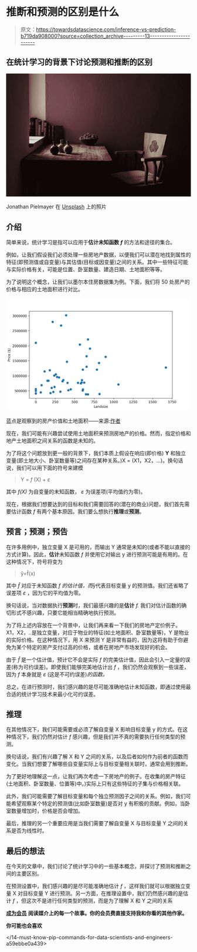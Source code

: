 # 推断和预测的区别是什么

> 原文：<https://towardsdatascience.com/inference-vs-prediction-b719da908000?source=collection_archive---------13----------------------->

## 在统计学习的背景下讨论预测和推断的区别

![](img/af92da5373ee66733873616802014d9b.png)

Jonathan Pielmayer 在 [Unsplash](https://unsplash.com/s/photos/table?utm_source=unsplash&utm_medium=referral&utm_content=creditCopyText) 上的照片

## 介绍

简单来说，统计学习是指可以应用于**估计未知函数** ***f*** 的方法和途径的集合。

例如，让我们假设我们必须处理一些房地产数据，以便我们可以潜在地找到属性的特征(即预测值或自变量)与其估值(目标或因变量)之间的关系。其中一些特征可能与实际价格有关，可能是位置、卧室数量、建造日期、土地面积等等。

为了说明这个概念，让我们以墨尔本住房数据集为例。下面，我们将 50 处房产的价格与相应的土地面积进行对比。

![](img/dcbd780e439a6aa6a16d38fe7bee5468.png)

蓝点是观察到的房产价值和土地面积——来源:[作者](https://gmyrianthous.medium.com/)

现在，我们可能有兴趣尝试使用土地面积来预测房地产的价格。然而，指定价格和地产土地面积之间关系的函数是未知的。

为了将这个问题放到更一般的背景下，我们本质上假设在响应(即价格) **Y** 和独立变量(即土地大小、卧室数量等)之间存在某种关系。)X = (X1，X2，…)。换句话说，我们可以用下面的符号来建模

> Y = *f* (X) + *ε*

其中 *f(X)* 为自变量的未知函数， *ε* 为误差项(平均值约为零)。

现在，根据我们想要达到的目标和我们需要回答的(潜在的商业)问题，我们首先需要估计函数 *f* 有两个基本原因。我们要么想执行**推理**或**预测**。

## 预言；预测；预告

在许多用例中，独立变量 X 是可用的，而输出 Y 通常是未知的(或者不能以直接的方式计算)。因此，**估计**未知函数 *f* 并使用它对输出 y 进行预测可能是有用的。在这种情况下，符号将变为

> ŷ=f̂(x)

其中 *f̂* 对应于未知函数 *f 的估计值，而*ŷ代表目标变量 y 的预测值。我们还省略了误差项 *ε* ，因为它的平均值为零。

换句话说，当对数据执行**预测**时，我们最感兴趣的是**估计** *f.* 我们对估计函数的确切形式不感兴趣，只要它能相当精确地执行预测。

为了将上述内容放在一个背景中，让我们再来看一下我们的房地产定价例子。X1，X2，..是独立变量，对应于物业的特征(如土地面积、卧室数量等)，Y 是物业的实际价格。在这种情况下，用 X 来预测 Y 是非常有益的，因为这将有助于你避免为某个特定的房产支付过高的价格，或者在房地产市场发现好的机会。

由于 *f̂* 是一个估计值，预计它不会是实际 *f* 的完美估计值，因此会引入一定量的误差(称为可约误差)。即使我们能够完美地估计出 *f* ，我们仍然会观察到一些误差，因为 *f* 本身就是 *ε* (这是不可约误差)*的函数。*

总之，在进行预测时，我们感兴趣的是尽可能准确地估计未知函数，即通过使用最合适的统计学习技术来最小化可约误差。

## 推理

在其他情况下，我们可能需要或必须了解自变量 X 影响目标变量 y 的方式。在这种情况下，我们仍然对估计 *f* 感兴趣，但是我们并不真的需要执行任何类型的预测。

换句话说，我们有兴趣了解 X 和 Y 之间的关系，以及后者如何作为前者的函数而变化。当我们想要了解哪些自变量实际上与目标变量相关联时，通常会用到推断。

为了更好地理解这一点，让我们再次考虑一下房地产的例子。在收集的房产特征(土地面积、卧室数量、位置等)中。)实际上只有这些特征的子集与价格相关联。

此外，我们可能需要了解目标变量和每个独立预测因子之间的关系。例如，我们可能希望观察某个特定的预测值(比如卧室数量)是否对 y 有积极的贡献。例如，当卧室数量增加时，价格是否会增加。

最后，推理的另一个重要应用是当我们需要了解自变量 X 与目标变量 Y 之间的关系是否为线性时。

## 最后的想法

在今天的文章中，我们讨论了统计学习中的一些基本概念，并探讨了预测和推断之间的主要区别。

在预测设置中，我们感兴趣的是尽可能准确地估计 *f* ，这样我们就可以根据独立变量 X 对目标变量 Y 进行预测。另一方面，在推理设置中，我们仍然感兴趣的是估计 *f* ，但这次不是进行任何类型的预测，而是为了理解 X 和 Y 之间的关系

[**成为会员**](https://gmyrianthous.medium.com/membership) **阅读媒介上的每一个故事。你的会员费直接支持我和你看的其他作家。**

**你可能也会喜欢**

</what-is-machine-learning-e67043a3a30c>  </supervised-vs-unsupervised-learning-bf2eab13f288>  </14-must-know-pip-commands-for-data-scientists-and-engineers-a59ebbe0a439> 